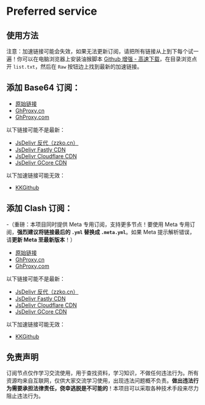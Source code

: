 # Preferred service

## 使用方法

注意：加速链接可能会失效，如果无法更新订阅，请把所有链接从上到下每个试一遍！你可以在电脑浏览器上安装油猴脚本 [Github 增强 - 高速下载](https://greasyfork.org/zh-CN/scripts/412245)，在目录浏览点开 `list.txt`，然后在 `Raw` 按钮边上找到最新的加速链接。

## 添加 Base64 订阅：
- [原始链接](https://raw.githubusercontent.com/skywrt/Preferred-service/master/list.txt)
- [GhProxy.cn](https://ghproxy.cn/https://raw.githubusercontent.com/skywrt/Preferred-service/master/list.txt)
- [GhProxy.com](https://mirror.ghproxy.com/https://raw.githubusercontent.com/skywrt/Preferred-service/master/list.txt)

以下链接可能不是最新：
- [JsDelivr 反代（zzko.cn）](https://cdn.jsdelivr.us/gh/skywrt/Preferred-service@master/list.txt)
- [JsDelivr Fastly CDN](https://fastly.jsdelivr.net/gh/skywrt/Preferred-service@master/list.txt)
- [JsDelivr Cloudflare CDN](https://testingcf.jsdelivr.net/gh/skywrt/Preferred-service@master/list.txt)
- [JsDelivr GCore CDN](https://gcore.jsdelivr.net/gh/skywrt/Preferred-service@master/list.txt)

以下加速链接可能无效：
- [KKGithub](https://raw.kkgithub.com/skywrt/Preferred-service/master/list.txt)

## 添加 Clash 订阅：
-（重磅：本项目同时提供 Meta 专用订阅，支持更多节点！要使用 Meta 专用订阅，**强烈建议将链接最后的 `.yml` 替换成 `.meta.yml`**。如果 Meta 提示解析错误，请**更新 Meta 至最新版本**！）
- [原始链接](https://raw.githubusercontent.com/skywrt/Preferred-service/master/list.yml)
- [GhProxy.cn](https://ghproxy.cn/https://raw.githubusercontent.com/skywrt/Preferred-service/master/list.yml)
- [GhProxy.com](https://mirror.ghproxy.com/https://raw.githubusercontent.com/skywrt/Preferred-service/master/list.yml)

以下链接可能不是最新：
- [JsDelivr 反代（zzko.cn）](https://cdn.jsdelivr.us/gh/skywrt/Preferred-service@master/list.yml)
- [JsDelivr Fastly CDN](https://fastly.jsdelivr.net/gh/skywrt/Preferred-service@master/list.yml)
- [JsDelivr Cloudflare CDN](https://testingcf.jsdelivr.net/gh/skywrt/Preferred-service@master/list.yml)
- [JsDelivr GCore CDN](https://gcore.jsdelivr.net/gh/skywrt/Preferred-service@master/list.yml)

以下加速链接可能无效：
- [KKGithub](https://raw.kkgithub.com/skywrt/Preferred-service/master/list.yml)

## 免责声明

订阅节点仅作学习交流使用，用于查找资料，学习知识，不做任何违法行为。所有资源均来自互联网，仅供大家交流学习使用，出现违法问题概不负责。**做出违法行为需要承担法律责任，侥幸逃脱是不可能的**！本项目可以采取各种技术手段来尽力阻止违法行为。

